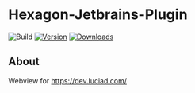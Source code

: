 # Hexagon-Jetbrains-Plugin

![Build](https://github.com/KikiManjaro/Hexagon-Jetbrains-Plugin/workflows/Build/badge.svg)
[![Version](https://img.shields.io/jetbrains/plugin/v/20755-hexagon-luciad--website.svg)](https://plugins.jetbrains.com/plugin/20755-hexagon-luciad--website)
[![Downloads](https://img.shields.io/jetbrains/plugin/d/20755-hexagon-luciad--website.svg)](https://plugins.jetbrains.com/plugin/20755-hexagon-luciad--website)

## About

Webview for https://dev.luciad.com/ 
